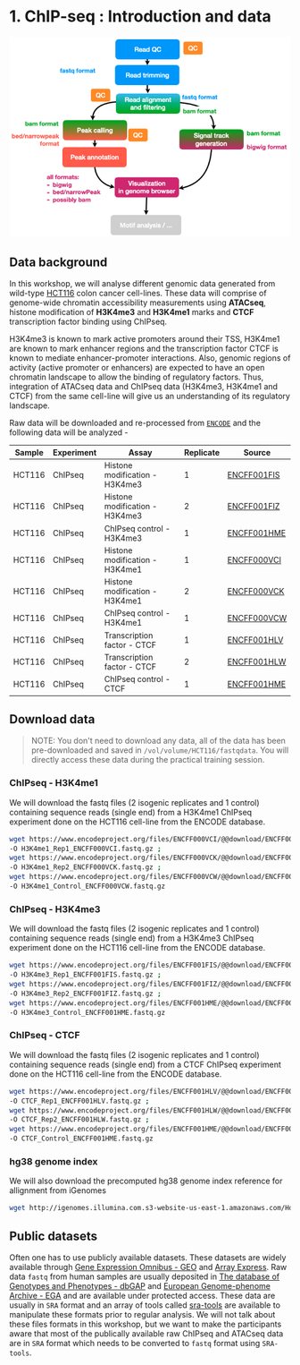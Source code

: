 # 1. ChIP-seq : Introduction and data


![ChIP workflow](./workflow_chip.png)


## Data background

In this workshop, we will analyse different genomic data generated from wild-type [HCT116](https://www.lgcstandards-atcc.org/products/all/CCL-247.aspx?geo_country=de#generalinformation) colon cancer cell-lines. These data will comprise of genome-wide chromatin accessibility measurements using **ATACseq**, histone modification of **H3K4me3** and **H3K4me1** marks and **CTCF** transcription factor binding using ChIPseq.

H3K4me3 is known to mark active promoters around their TSS, H3K4me1 are known to mark enhancer regions and the transcription factor CTCF is known to mediate enhancer-promoter interactions. Also, genomic regions of activity (active promoter or enhancers) are expected to have an open chromatin landscape to allow the binding of regulatory factors. Thus, integration of ATACseq data and ChIPseq data (H3K4me3, H3K4me1 and CTCF) from the same cell-line will give us an understanding of its regulatory landscape.

Raw data will be downloaded and re-processed from [`ENCODE`](https://www.encodeproject.org/) and the following data will be analyzed -

| Sample | Experiment | Assay                          | Replicate | Source   | 
| -------|------------|--------------------------------|-----------|----------|
| HCT116 | ChIPseq    | Histone modification - H3K4me3 | 1         | [ENCFF001FIS](https://www.encodeproject.org/experiments/ENCSR000DTQ/) |
| HCT116 | ChIPseq    | Histone modification - H3K4me3 | 2         | [ENCFF001FIZ](https://www.encodeproject.org/experiments/ENCSR000DTQ/) |
| HCT116 | ChIPseq    | ChIPseq control - H3K4me3      | 1         | [ENCFF001HME](https://www.encodeproject.org/experiments/ENCSR000DTP/) |
| HCT116 | ChIPseq    | Histone modification - H3K4me1 | 1         | [ENCFF000VCI](https://www.encodeproject.org/experiments/ENCSR000EUS/) |
| HCT116 | ChIPseq    | Histone modification - H3K4me1 | 2         | [ENCFF000VCK](https://www.encodeproject.org/experiments/ENCSR000EUS/) |
| HCT116 | ChIPseq    | ChIPseq control - H3K4me1      | 1         | [ENCFF000VCW](https://www.encodeproject.org/experiments/ENCSR000EUX/) |
| HCT116 | ChIPseq    | Transcription factor - CTCF    | 1         | [ENCFF001HLV](https://www.encodeproject.org/experiments/ENCSR000DTO/) |
| HCT116 | ChIPseq    | Transcription factor - CTCF    | 2         | [ENCFF001HLW](https://www.encodeproject.org/experiments/ENCSR000DTO/) |
| HCT116 | ChIPseq    | ChIPseq control - CTCF         | 1         | [ENCFF001HME](https://www.encodeproject.org/experiments/ENCSR000DTP/) |

## Download data
> NOTE: You don't need to download any data, all of the data has been pre-downloaded and saved in `/vol/volume/HCT116/fastqdata`. You will directly access these data during the practical training session.

### ChIPseq - H3K4me1
We will download the fastq files (2 isogenic replicates and 1 control) containing sequence reads (single end) from a H3K4me1 ChIPseq experiment done on the HCT116 cell-line from the ENCODE database.

```bash
wget https://www.encodeproject.org/files/ENCFF000VCI/@@download/ENCFF000VCI.fastq.gz \
-O H3K4me1_Rep1_ENCFF000VCI.fastq.gz ;
wget https://www.encodeproject.org/files/ENCFF000VCK/@@download/ENCFF000VCK.fastq.gz \
-O H3K4me1_Rep2_ENCFF000VCK.fastq.gz ;
wget https://www.encodeproject.org/files/ENCFF000VCW/@@download/ENCFF000VCW.fastq.gz \
-O H3K4me1_Control_ENCFF000VCW.fastq.gz
```

### ChIPseq - H3K4me3
We will download the fastq files (2 isogenic replicates and 1 control) containing sequence reads (single end) from a H3K4me3 ChIPseq experiment done on the HCT116 cell-line from the ENCODE database.

```bash
wget https://www.encodeproject.org/files/ENCFF001FIS/@@download/ENCFF001FIS.fastq.gz \
-O H3K4me3_Rep1_ENCFF001FIS.fastq.gz ;
wget https://www.encodeproject.org/files/ENCFF001FIZ/@@download/ENCFF001FIZ.fastq.gz \
-O H3K4me3_Rep2_ENCFF001FIZ.fastq.gz ;
wget https://www.encodeproject.org/files/ENCFF001HME/@@download/ENCFF001HME.fastq.gz \
-O H3K4me3_Control_ENCFF001HME.fastq.gz
```

### ChIPseq - CTCF
We will download the fastq files (2 isogenic replicates and 1 control) containing sequence reads (single end) from a CTCF ChIPseq experiment done on the HCT116 cell-line from the ENCODE database.

```bash
wget https://www.encodeproject.org/files/ENCFF001HLV/@@download/ENCFF001HLV.fastq.gz \
-O CTCF_Rep1_ENCFF001HLV.fastq.gz ;
wget https://www.encodeproject.org/files/ENCFF001HLW/@@download/ENCFF001HLW.fastq.gz \
-O CTCF_Rep2_ENCFF001HLW.fastq.gz ;
wget https://www.encodeproject.org/files/ENCFF001HME/@@download/ENCFF001HME.fastq.gz \
-O CTCF_Control_ENCFF001HME.fastq.gz
```
### hg38 genome index
We will also download the precomputed hg38 genome index reference for allignment from iGenomes

```bash
wget http://igenomes.illumina.com.s3-website-us-east-1.amazonaws.com/Homo_sapiens/NCBI/GRCh38/Homo_sapiens_NCBI_GRCh38.tar.gz
```

## Public datasets
Often one has to use publicly available datasets. These datasets are widely available through [Gene Expression Omnibus - GEO](https://www.ncbi.nlm.nih.gov/geo/) and [Array Express](https://www.ebi.ac.uk/arrayexpress/). Raw data `fastq` from human samples are usually deposited in [The database of Genotypes and Phenotypes - dbGAP](https://www.ncbi.nlm.nih.gov/gap/) and [European Genome-phenome Archive - EGA](https://www.ebi.ac.uk/ega/home) and are available under protected access. These data are usually in `SRA` format and an array of tools called [sra-tools](https://github.com/ncbi/sra-tools) are available to manipulate these formats prior to regular analysis. We will not talk about these files formats in this workshop, but we want to make the participants aware that most of the publically available raw ChIPseq and ATACseq data are in `SRA` format which needs to be converted to `fastq` format using `SRA-tools`.
